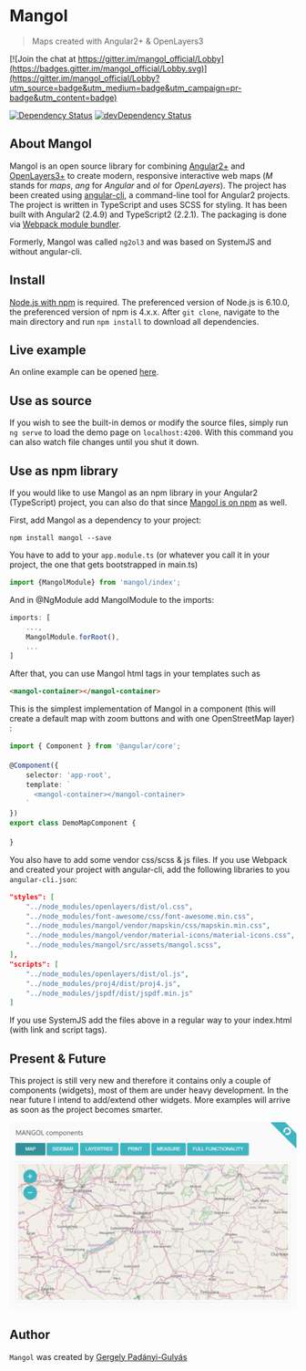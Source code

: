 # Mangol
> Maps created with Angular2+ & OpenLayers3

[![Join the chat at https://gitter.im/mangol_official/Lobby](https://badges.gitter.im/mangol_official/Lobby.svg)](https://gitter.im/mangol_official/Lobby?utm_source=badge&utm_medium=badge&utm_campaign=pr-badge&utm_content=badge)

[![Dependency Status](https://david-dm.org/fegyi001/mangol.svg)](https://david-dm.org/fegyi001/mangol)
[![devDependency Status](https://david-dm.org/fegyi001/mangol/dev-status.svg)](https://david-dm.org/fegyi001/mangol#info=devDependencies)

## About Mangol
Mangol is an open source library for combining [Angular2+](https://angular.io/) and [OpenLayers3+](https://openlayers.org/) to create modern, responsive interactive web maps (_M_ stands for _maps_, _ang_ for _Angular_ and _ol_ for _OpenLayers_). The project has been created using [angular-cli](https://cli.angular.io/), a command-line tool for Angular2 projects. The project is written in TypeScript and uses SCSS for styling. It has been built with Angular2 (2.4.9) and TypeScript2 (2.2.1). The packaging is done via [Webpack module bundler](https://webpack.github.io/).

Formerly, Mangol was called `ng2ol3` and was based on SystemJS and without angular-cli.

## Install
[Node.js with npm](https://nodejs.org/en/download/) is required. The preferenced version of Node.js is 6.10.0, the preferenced version of npm is 4.x.x. After `git clone`, navigate to the main directory and run ```npm install``` to download all dependencies.

## Live example
An online example can be opened [here](http://188.166.116.137/mangol/dist).

## Use as source

If you wish to see the built-in demos or modify the source files, simply run ```ng serve``` to load the demo page on ```localhost:4200```. With this command you can also watch file changes until you shut it down. 

## Use as npm library

If you would like to use Mangol as an npm library in your Angular2 (TypeScript) project, you can also do that since [Mangol is on npm](https://www.npmjs.com/package/mangol) as well.

First, add Mangol as a dependency to your project: 
```batch
npm install mangol --save 
```

You have to add to your `app.module.ts` (or whatever you call it in your project, the one that gets bootstrapped in main.ts) 

```typescript
import {MangolModule} from 'mangol/index';
```

And in @NgModule add MangolModule to the imports:

```typescript
imports: [
    ...,
    MangolModule.forRoot(),
    ...
]
```

After that, you can use Mangol html tags in your templates such as
```html
<mangol-container></mangol-container>
``` 

This is the simplest implementation of Mangol in a component (this will create a default map with zoom buttons and with one OpenStreetMap layer) :
```typescript
import { Component } from '@angular/core';

@Component({
    selector: 'app-root',
    template: `
      <mangol-container></mangol-container>
    `
})
export class DemoMapComponent {

}
```

You also have to add some vendor css/scss & js files. If you use Webpack and created your project with angular-cli, add the following libraries to you `angular-cli.json`:

```json
"styles": [
    "../node_modules/openlayers/dist/ol.css",
    "../node_modules/font-awesome/css/font-awesome.min.css",
    "../node_modules/mangol/vendor/mapskin/css/mapskin.min.css",
    "../node_modules/mangol/vendor/material-icons/material-icons.css",
    "../node_modules/mangol/src/assets/mangol.scss",
],
"scripts": [
    "../node_modules/openlayers/dist/ol.js",
    "../node_modules/proj4/dist/proj4.js",
    "../node_modules/jspdf/dist/jspdf.min.js"
]
```

If you use SystemJS add the files above in a regular way to your index.html (with link and script tags).

## Present & Future
This project is still very new and therefore it contains only a couple of components (widgets), most of them are under heavy development. In the near future I intend to add/extend other widgets. More examples will arrive as soon as the project becomes smarter.

![demo](src/assets/img/screenshots/demo-map_20161211.png)

## Author
```Mangol``` was created by [Gergely Padányi-Gulyás](http://gpadanyig.com)
